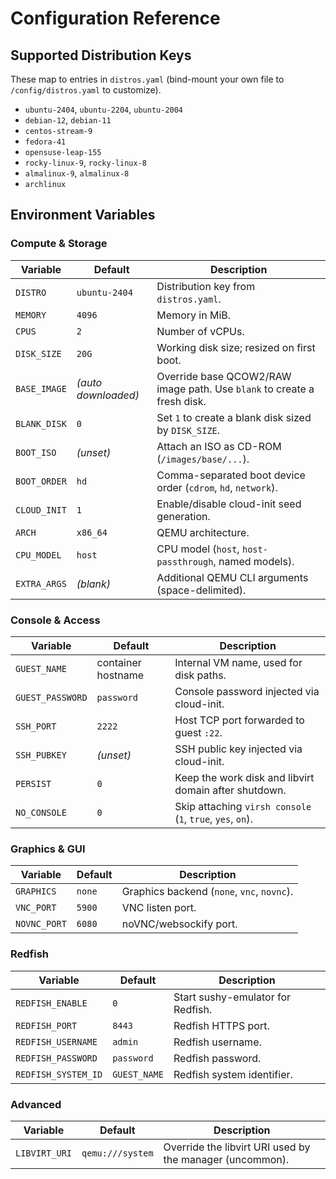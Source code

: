 # Configuration Reference

## Supported Distribution Keys

These map to entries in `distros.yaml` (bind-mount your own file to `/config/distros.yaml` to customize).

- `ubuntu-2404`, `ubuntu-2204`, `ubuntu-2004`
- `debian-12`, `debian-11`
- `centos-stream-9`
- `fedora-41`
- `opensuse-leap-155`
- `rocky-linux-9`, `rocky-linux-8`
- `almalinux-9`, `almalinux-8`
- `archlinux`

## Environment Variables

### Compute & Storage

| Variable | Default | Description |
| --- | --- | --- |
| `DISTRO` | `ubuntu-2404` | Distribution key from `distros.yaml`. |
| `MEMORY` | `4096` | Memory in MiB. |
| `CPUS` | `2` | Number of vCPUs. |
| `DISK_SIZE` | `20G` | Working disk size; resized on first boot. |
| `BASE_IMAGE` | *(auto downloaded)* | Override base QCOW2/RAW image path. Use `blank` to create a fresh disk. |
| `BLANK_DISK` | `0` | Set `1` to create a blank disk sized by `DISK_SIZE`. |
| `BOOT_ISO` | *(unset)* | Attach an ISO as CD-ROM (`/images/base/...`). |
| `BOOT_ORDER` | `hd` | Comma-separated boot device order (`cdrom`, `hd`, `network`). |
| `CLOUD_INIT` | `1` | Enable/disable cloud-init seed generation. |
| `ARCH` | `x86_64` | QEMU architecture. |
| `CPU_MODEL` | `host` | CPU model (`host`, `host-passthrough`, named models). |
| `EXTRA_ARGS` | *(blank)* | Additional QEMU CLI arguments (space-delimited). |

### Console & Access

| Variable | Default | Description |
| --- | --- | --- |
| `GUEST_NAME` | container hostname | Internal VM name, used for disk paths. |
| `GUEST_PASSWORD` | `password` | Console password injected via cloud-init. |
| `SSH_PORT` | `2222` | Host TCP port forwarded to guest `:22`. |
| `SSH_PUBKEY` | *(unset)* | SSH public key injected via cloud-init. |
| `PERSIST` | `0` | Keep the work disk and libvirt domain after shutdown. |
| `NO_CONSOLE` | `0` | Skip attaching `virsh console` (`1`, `true`, `yes`, `on`). |

### Graphics & GUI

| Variable | Default | Description |
| --- | --- | --- |
| `GRAPHICS` | `none` | Graphics backend (`none`, `vnc`, `novnc`). |
| `VNC_PORT` | `5900` | VNC listen port. |
| `NOVNC_PORT` | `6080` | noVNC/websockify port. |

### Redfish

| Variable | Default | Description |
| --- | --- | --- |
| `REDFISH_ENABLE` | `0` | Start sushy-emulator for Redfish. |
| `REDFISH_PORT` | `8443` | Redfish HTTPS port. |
| `REDFISH_USERNAME` | `admin` | Redfish username. |
| `REDFISH_PASSWORD` | `password` | Redfish password. |
| `REDFISH_SYSTEM_ID` | `GUEST_NAME` | Redfish system identifier. |

### Advanced

| Variable | Default | Description |
| --- | --- | --- |
| `LIBVIRT_URI` | `qemu:///system` | Override the libvirt URI used by the manager (uncommon). |
